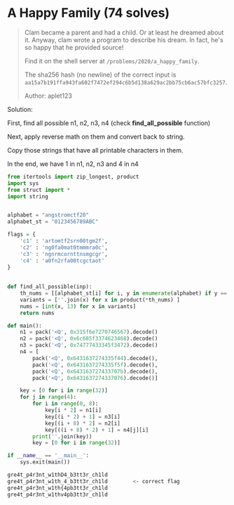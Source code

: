 # A Happy Family (74 solves)

> Clam became a parent and had a child. Or at least he dreamed about it. Anyway, clam wrote a program to describe his dream. In fact, he's so happy that he provided source!
>
> Find it on the shell server at `/problems/2020/a_happy_family`.
>
> The sha256 hash (no newline) of the correct input is `aa15a7b191ffa943fa602f7472ef294c6b5d138a629ac2bb75cb6ac57bfc3257`.
>
> Author: aplet123





Solution:

First, find all possible n1, n2, n3, n4 (check **find_all_possible** function)

Next, apply reverse math on them and convert back to string. 

Copy those strings that have all printable characters in them.

In the end, we have 1 in n1, n2, n3 and 4 in n4

```python
from itertools import zip_longest, product
import sys
from struct import *
import string


alphabet = "angstromctf20"
alphabet_st = "0123456789ABC"

flags = {
    'c1' : 'artomtf2srn00tgm2f',
    'c2' : 'ng0fa0mat0tmmmra0c',
    'c3' : 'ngnrmcornttnsmgcgr',
    'c4' : 'a0fn2rfa00tcgctaot'
}
 
 
def find_all_possible(inp):
    th_nums = [[alphabet_st[i] for i, y in enumerate(alphabet) if y == x] for x in inp]
    variants = [''.join(x) for x in product(*th_nums) ]
    nums = [int(x, 13) for x in variants]
    return nums

def main():
    n1 = pack('<Q', 0x315f6e7270746567).decode()
    n2 = pack('<Q', 0x6c685f3374623468).decode()
    n3 = pack('<Q', 0x74777433345f3472).decode()
    n4 = [
        pack('<Q', 0x6431637274335f44).decode(), 
        pack('<Q', 0x6431637274335f5f).decode(), 
        pack('<Q', 0x643163727433707b).decode(), 
        pack('<Q', 0x6431637274337076).decode()]

    key = [0 for i in range(32)]
    for j in range(4):
        for i in range(0, 8):
            key[i * 2] = n1[i]
            key[(i * 2) + 1] = n3[i]
            key[(i + 8) * 2] = n2[i]
            key[((i + 8) * 2) + 1] = n4[j][i]
        print(''.join(key))
        key = [0 for i in range(32)]

if __name__ == '__main__':
    sys.exit(main())
```

```bash
gre4t_p4r3nt_w1thD4_b3tt3r_ch1ld
gre4t_p4r3nt_w1th_4_b3tt3r_ch1ld		<- correct flag
gre4t_p4r3nt_w1th{4pb3tt3r_ch1ld
gre4t_p4r3nt_w1thv4pb3tt3r_ch1ld
```

